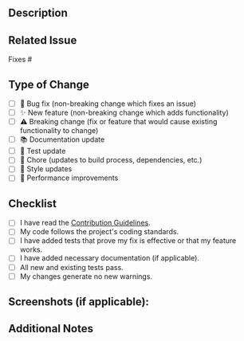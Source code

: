 <!-- Provide a general summary of your changes in the Title above. -->

## Description
<!-- Describe your changes in detail. -->

## Related Issue
<!-- If this PR fixes or references an issue, link it with `#` (e.g., `#123`). -->
Fixes #

## Type of Change
<!-- Check the relevant option with [x]. -->
- [ ] 🐛 Bug fix (non-breaking change which fixes an issue)
- [ ] ✨ New feature (non-breaking change which adds functionality)
- [ ] ⚠️ Breaking change (fix or feature that would cause existing functionality to change)
- [ ] 📚 Documentation update
- [ ] 🧪 Test update
- [ ] 🔧 Chore (updates to build process, dependencies, etc.)
- [ ] 🎨 Style updates
- [ ] 🚀 Performance improvements

## Checklist
- [ ] I have read the [Contribution Guidelines](CONTRIBUTING.md).
- [ ] My code follows the project's coding standards.
- [ ] I have added tests that prove my fix is effective or that my feature works.
- [ ] I have added necessary documentation (if applicable).
- [ ] All new and existing tests pass.
- [ ] My changes generate no new warnings.

## Screenshots (if applicable):
<!-- Add before and after screenshots if your changes affect the UI. -->

## Additional Notes
<!-- Add any additional information that might be helpful for reviewers. -->
